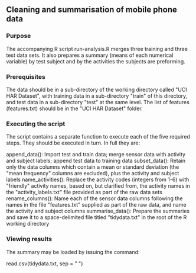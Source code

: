 ## Cleaning and summarisation of mobile phone data
### Purpose
The accompanying R script run-analysis.R merges three training and three test data sets.  It also prepares a summary (means of each numerical variable) by test subject and by the activities the subjects are preforming.

### Prerequisites
The data should be in a sub-directory of the working directory called "UCI HAR Dataset", with training data in a sub-directory "train" of this directory, and test data in a sub-directory "test" at the same level.  The list of features (features.txt) should be in the "UCI HAR Dataset" folder.

### Executing the script
The script contains a separate function to execute each of the five required steps.  They should be executed in turn.  In full they are:

append_data(): Import test and train data; merge sensor data with activity and subject labels; append test data to training data
subset_data(): Retain only the data columns which contain a mean or standard deviation (the "mean frequency" columns are excluded), plus the activity and subject labels
name_activities(): Replace the activity codes (integers from 1-6) with "friendly" activity names, based on, but clarified from, the activity names in the "activity_labels.txt" file provided as part of the raw data sets
rename_columns(): Name each of the sensor data columns following the names in the file "features.txt" supplied as part of the raw data, and name the activity and subject columns
summarise_data(): Prepare the summaries and save it to a space-delimited file titled "tidydata.txt" in the root of the R working directory

### Viewing results
The summary may be loaded by issuing the command:

read.csv(tidydata.txt, sep = " ")
